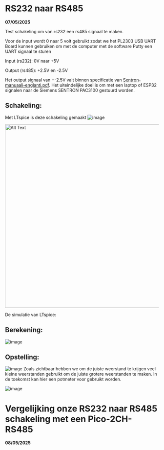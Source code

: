 # RS232 naar RS485

**07/05/2025**

Test schakeling om van rs232 een rs485 signaal te maken.

Voor de input wordt 0 naar 5 volt gebruikt zodat we het PL2303 USB UART Board kunnen gebruiken om met de computer met de software Putty een UART signaal te sturen

Input (rs232): 0V naar +5V

Output (rs485): +2.5V en -2.5V

Het output signaal van +-2.5V valt binnen specificatie van [Sentron-manuaali-englanti.pdf](https://github.com/user-attachments/files/20099430/Sentron-manuaali-englanti.pdf). Het uiteindelijke doel is om met een laptop of ESP32 signalen naar de Siemens SENTRON PAC3100 gestuurd worden.


## Schakeling:

Met LTspice is deze schakeling gemaakt
![image](https://github.com/user-attachments/assets/996f4bac-37c8-4de5-88f3-099f454fcc90)

<img src="https://github.com/user-attachments/assets/996f4bac-37c8-4de5-88f3-099f454fcc90" alt="Alt Text" width="800" height="600">

De simulatie van LTspice:


## Berekening:

![image](https://github.com/user-attachments/assets/bc552dc0-dd7d-4216-be3c-e28901c9436e)


## Opstelling:

![image](https://github.com/user-attachments/assets/813e3f6f-0efc-4f96-ab2c-16a1fa56aeb1)
Zoals zichtbaar hebben we om de juiste weerstand te krijgen veel kleine weerstanden gebruikt om de juiste grotere weerstanden te maken. In de toekomst kan hier een potmeter voor gebruikt worden. 

![image](https://github.com/user-attachments/assets/14d0f0a6-c88a-45c6-8914-9b8ca9835402)



# Vergelijking onze RS232 naar RS485 schakeling met een Pico-2CH-RS485

**08/05/2025**



